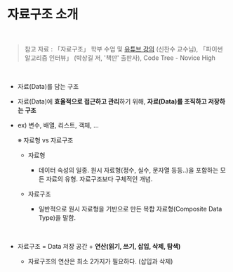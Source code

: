 # 자료구조 소개

<br/>

> 참고 자료 : 「자료구조」 학부 수업 및 <a href="https://youtube.com/playlist?list=PLsMufJgu5933ZkBCHS7bQTx0bncjwi4PK">유튜브 강의</a> (신찬수 교수님), 「파이썬 알고리즘 인터뷰」 (박상길 저, '책만' 출판사), Code Tree - Novice High

<br/>

- 자료(Data)를 담는 구조

- 자료(Data)에 <strong>효율적으로 접근하고 관리</strong>하기 위해, <strong>자료(Data)를 조직하고 저장하는 구조</strong>

- ex) 변수, 배열, 리스트, 객체, ...

  ※ 자료형 vs 자료구조

  - 자료형

    - 데이터 속성의 일종. 원시 자료형(정수, 실수, 문자열 등등..)을 포함하는 모든 자료의 유형. 자료구조보다 구체적인 개념.

  - 자료구조
    - 일반적으로 원시 자료형을 기반으로 만든 복합 자료형(Composite Data Type)을 말함.

<br/>

- 자료구조 = Data 저장 공간 + <strong>연산(읽기, 쓰기, 삽입, 삭제, 탐색)</strong>

  - 자료구조의 연산은 최소 2가지가 필요하다. (삽입과 삭제)
